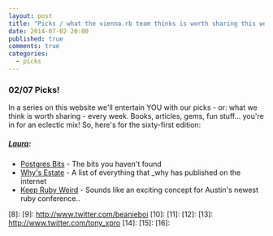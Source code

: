 ```yaml
---
layout: post
title: "Picks / what the vienna.rb team thinks is worth sharing this week"
date: 2014-07-02 20:00
published: true
comments: true
categories:
  - picks
---
```


### 02/07 Picks!

In a series on this website we'll entertain YOU with our picks - or: what we think is worth sharing - every week.
Books, articles, gems, fun stuff... you're in for an eclectic mix! So, here's for the sixty-first edition:

##### [Laura][1]:
  - [Postgres Bits][2] - The bits you haven't found
  - [Why's Estate][3] - A list of everything that _why has published on the internet
  - [Keep Ruby Weird][4] - Sounds like an exciting concept for Austin's newest ruby conference..

[1]: http://www.twitter.com/alicetragedy
[2]: http://postgres-bits.herokuapp.com
[3]: http://viewsourcecode.org/why/
[4]: http://keeprubyweird.com/
[5]: http://www.twitter.com/alexandertacho
[6]: 
[7]: 
[8]:
[9]: http://www.twitter.com/beanieboi
[10]:
[11]:
[12]:
[13]: http://www.twitter.com/tony_xpro
[14]: 
[15]: 
[16]: 
